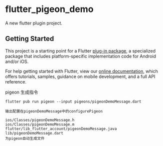 # flutter_pigeon_demo

A new flutter plugin project.

## Getting Started

This project is a starting point for a Flutter
[plug-in package](https://flutter.dev/developing-packages/),
a specialized package that includes platform-specific implementation code for
Android and/or iOS.

For help getting started with Flutter, view our 
[online documentation](https://flutter.dev/docs), which offers tutorials, 
samples, guidance on mobile development, and a full API reference.

pigeon 生成指令
```
flutter pub run pigeon --input pigeons/pigeonDemoMessage.dart

输出配置在pigeonDemoMessage中的configurePigeon

ios/Classes/pigeonDemoMessage.h
ios/Classes/pigeonDemoMessage.m
flutter/lib_flutter_account/pigeonDemoMessage.java
lib/pigeonDemoMessage.dart
为pigeon自动生成文件
```